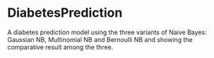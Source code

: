 # DiabetesPrediction

A diabetes prediction model using the three variants of Naive Bayes: Gaussian NB, Multinomial NB and Bernoulli NB and showing the comparative result among the three.

